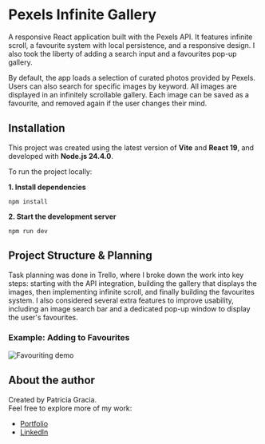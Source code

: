 # Pexels Infinite Gallery

A responsive React application built with the Pexels API. It features infinite scroll, a favourite system with local persistence, and a responsive design. I also took the liberty of adding a search input and a favourites pop-up gallery.

By default, the app loads a selection of curated photos provided by Pexels. Users can also search for specific images by keyword. All images are displayed in an infinitely scrollable gallery. Each image can be saved as a favourite, and removed again if the user changes their mind.

## Installation

This project was created using the latest version of **Vite** and **React 19**, and developed with **Node.js 24.4.0**.

To run the project locally:

**1. Install dependencies**

```
npm install
```

**2. Start the development server**

```
npm run dev
```

## Project Structure & Planning

Task planning was done in Trello, where I broke down the work into key steps: starting with the API integration, building the gallery that displays the images, then implementing infinite scroll, and finally building the favourites system. I also considered several extra features to improve usability, including an image search bar and a dedicated pop-up window to display the user's favourites.

### Example: Adding to Favourites

![Favouriting demo](favouriting.gif)

## About the author

Created by Patricia Gracia.  
Feel free to explore more of my work:

- [Portfolio](https://personal-portfolio-nu-black.vercel.app/)
- [LinkedIn](https://www.linkedin.com/in/patricia-gracia/)
